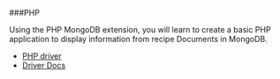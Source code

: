 ###PHP

Using the PHP MongoDB extension, you will learn to create a basic PHP application to display information from recipe Documents in MongoDB.

- [PHP driver](https://docs.mongodb.com/drivers/php)
- [Driver Docs](https://www.php.net/mongodb)
